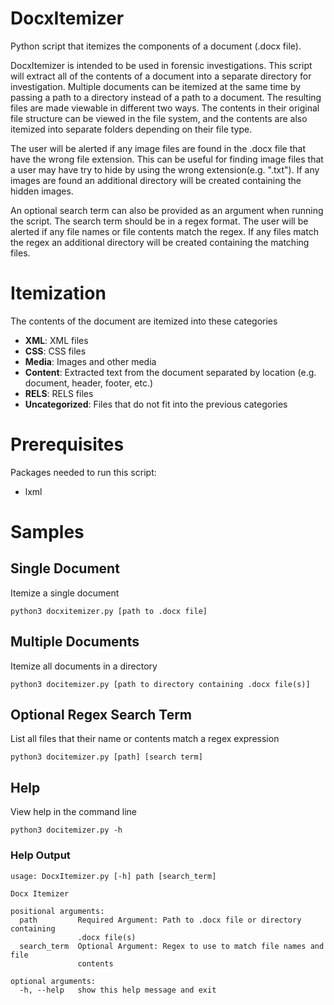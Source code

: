 # DocxItemizer
Python script that itemizes the components of a document (.docx file). 

DocxItemizer is intended to be used in forensic investigations. This script will extract all of the contents of a document into a separate directory for investigation. Multiple documents can be itemized at the same time by passing a path to a directory instead of a path to a document. The resulting files are made viewable in different two ways. The contents in their original file structure can be viewed in the file system, and the contents are also itemized into separate folders depending on their file type.

The user will be alerted if any image files are found in the .docx file that have the wrong file extension. This can be useful for finding image files that a user may have try to hide by using the wrong extension(e.g. ".txt"). If any images are found an additional directory will be created containing the hidden images.

An optional search term can also be provided as an argument when running the script. The search term should be in a regex format. The user will be alerted if any file names or file contents match the regex. If any files match the regex an additional directory will be created containing the matching files.

# Itemization
The contents of the document are itemized into these categories
* **XML**: XML files
* **CSS**: CSS files
* **Media**: Images and other media
* **Content**: Extracted text from the document separated by location (e.g. document, header, footer, etc.)
* **RELS**: RELS files
* **Uncategorized**: Files that do not fit into the previous categories

# Prerequisites
Packages needed to run this script:
* lxml


#  Samples
## Single Document
Itemize a single document
```
python3 docxitemizer.py [path to .docx file]
```

## Multiple Documents
Itemize all documents in a directory
```
python3 docitemizer.py [path to directory containing .docx file(s)]
```

## Optional Regex Search Term
List all files that their name or contents match a regex expression
```
python3 docitemizer.py [path] [search term]
```

## Help 
View help in the command line
```
python3 docitemizer.py -h
```
### Help Output
```
usage: DocxItemizer.py [-h] path [search_term]

Docx Itemizer

positional arguments:
  path         Required Argument: Path to .docx file or directory containing
               .docx file(s)
  search_term  Optional Argument: Regex to use to match file names and file
               contents

optional arguments:
  -h, --help   show this help message and exit
 ```
